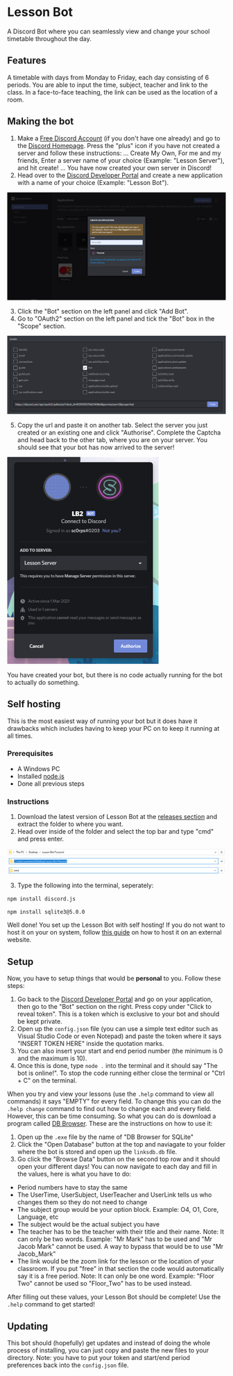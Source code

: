 # Lesson Bot
A Discord Bot where you can seamlessly view and change your school timetable throughout the day. 

## Features
A timetable with days from Monday to Friday, each day consisting of 6 periods.
You are able to input the time, subject, teacher and link to the class. In a face-to-face teaching, the link can be used as the location of a room.

## Making the bot 
1. Make a [Free Discord Account](https://discord.com/register) (if you don't have one already) and go to the [Discord Homepage](https://discord.com/app).  Press the "plus" icon if you have not created a server and follow these instructions:
... Create My Own, For me and my friends, Enter a server name of your choice (Example: "Lesson Server"), and hit create!
... You have now created your own server in Discord!
2. Head over to the [Discord Developer Portal](https://discord.com/developers/applications/) and create a new application with a name of your choice (Example: "Lesson Bot").

![Create Application](https://raw.githubusercontent.com/sc0rps/Lesson-Bot/main/readMeImages/createApplication.png)

3. Click the "Bot" section on the left panel and click "Add Bot".
4. Go to "OAuth2" section on the left panel and tick the "Bot" box in the "Scope" section. 

![Scope](https://raw.githubusercontent.com/sc0rps/Lesson-Bot/main/readMeImages/scope.png)

5. Copy the url and paste it on another tab. Select the server you just created or an existing one and click "Authorise". Complete the Captcha and head back to the other tab, where you are on your server. You should see that your bot has now arrived to the server!

![Adding bot to Server](https://raw.githubusercontent.com/sc0rps/Lesson-Bot/main/readMeImages/addToServer.png)

You have created your bot, but there is no code actually running for the bot to actually do something.

## Self hosting

This is the most easiest way of running your bot but it does have it drawbacks which includes having to keep your PC on to keep it running at all times.

### Prerequisites
* A Windows PC 
* Installed [node.js](https://discordjs.guide/preparations/#installing-node-js)
* Done all previous steps

### Instructions
1. Download the latest version of Lesson Bot at the [releases section](https://github.com/sc0rps/Lesson-Bot/releases/) and extract the folder to where you want.
2. Head over inside of the folder and select the top bar and type "cmd" and press enter.

![Directory](https://raw.githubusercontent.com/sc0rps/Lesson-Bot/main/readMeImages/fileSelect1.png)
![Select Directory](https://raw.githubusercontent.com/sc0rps/Lesson-Bot/main/readMeImages/fileSelect2.png)
![Typing cmd](https://raw.githubusercontent.com/sc0rps/Lesson-Bot/main/readMeImages/fileSelect3.png)

3. Type the following into the terminal, seperately:
```
npm install discord.js
```
```
npm install sqlite3@5.0.0
```
Well done! You set up the Lesson Bot with self hosting! If you do not want to host it on your on system, follow [this guide](https://www.youtube.com/watch?v=e5Dyk3-4nio&ab_channel=1BestCsharpblog) on how to host it on an external website.

## Setup
 Now, you have to setup things that would be **personal** to you. Follow these steps:
1. Go back to the [Discord Developer Portal](https://discord.com/developers/applications/) and go on your application, then go to the "Bot" section on the right. Press copy under "Click to reveal token". This is a token which is exclusive to your bot and should be kept private. 
2. Open up the `config.json` file (you can use a simple text editor such as Visual Studio Code or even Notepad) and paste the token where it says "INSERT TOKEN HERE" inside the quotation marks. 
3. You can also insert your start and end period number (the minimum is 0 and the maximum is 10).
4. Once this is done, type `node .` into the terminal and it should say "The bot is online!". To stop the code running either close the terminal or "Ctrl + C" on the terminal.

When you try and view your lessons (use the `.help` command to view all commands) it says "EMPTY" for every field. To change this you can do the `.help change` command to find out how to change each and every field. However, this can be time consuming. So what you can do is download a program called [DB Browser](https://github.com/sqlitebrowser/sqlitebrowser/releases/download/v3.12.1/DB.Browser.for.SQLite-3.12.1-win32.zip). These are the instructions on how to use it:
1. Open up the `.exe` file by the name of "DB Browser for SQLite"
2. Click the "Open Database" button at the top and naviagate to your folder where the bot is stored and open up the `linksdb.db` file.
3. Go click the "Browse Data" button on the second top row and it should open your different days!
You can now navigate to each day and fill in the values, here is what you have to do:
* Period numbers have to stay the same
* The UserTime, UserSubject, UserTeacher and UserLink tells us who changes them so they do not need to change
* The subject group would be your option block. Example: O4, O1, Core, Language, etc
* The subject would be the actual subject you have
* The teacher has to be the teacher with their title and their name. Note: It can only be two words. Example: "Mr Mark" has to be used and "Mr Jacob Mark" cannot be used. A way to bypass that would be to use "Mr Jacob_Mark"
* The link would be the zoom link for the lesson or the location of your classroom. If you put "free" in that section the code would automatically say it is a free period. Note: It can only be one word. Example: "Floor Two" cannot be used so "Floor_Two" has to be used instead.

After filling out these values, your Lesson Bot should be complete! Use the `.help` command to get started!

## Updating
This bot should (hopefully) get updates and instead of doing the whole process of installing, you can just copy and paste the new files to your directory. Note: you have to put your token and start/end period preferences back into the `config.json` file.
